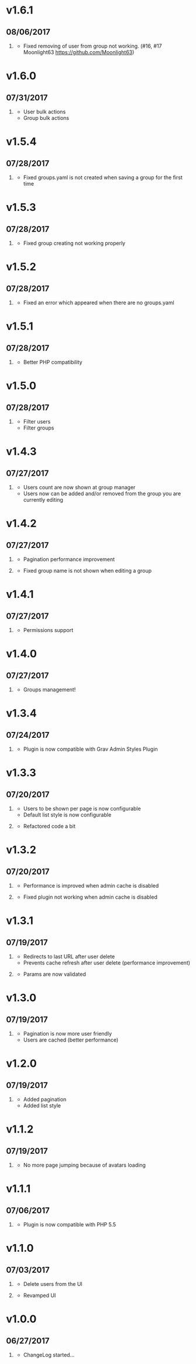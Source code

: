 # v1.6.1
##  08/06/2017

1. [](#bugfix)
    * Fixed removing of user from group not working. (#16, #17 Moonlight63 <https://github.com/Moonlight63>)

# v1.6.0
##  07/31/2017

1. [](#new)
    * User bulk actions
    * Group bulk actions

# v1.5.4
##  07/28/2017

1. [](#bugfix)
    * Fixed groups.yaml is not created when saving a group for the first time

# v1.5.3
##  07/28/2017

1. [](#bugfix)
    * Fixed group creating not working properly

# v1.5.2
##  07/28/2017

1. [](#bugfix)
    * Fixed an error which appeared when there are no groups.yaml

# v1.5.1
##  07/28/2017

1. [](#bugfix)
    * Better PHP compatibility

# v1.5.0
##  07/28/2017

1. [](#new)
    * Filter users
    * Filter groups

# v1.4.3
##  07/27/2017

1. [](#new)
    * Users count are now shown at group manager
    * Users now can be added and/or removed from the group you are currently editing

# v1.4.2
##  07/27/2017

1. [](#improved)
    * Pagination performance improvement

2. [](#bugfix)
    * Fixed group name is not shown when editing a group

# v1.4.1
##  07/27/2017

1. [](#improved)
    * Permissions support

# v1.4.0
##  07/27/2017

1. [](#feature)
    * Groups management!

# v1.3.4
##  07/24/2017

1. [](#improved)
    * Plugin is now compatible with Grav Admin Styles Plugin

# v1.3.3
##  07/20/2017

1. [](#new)
    * Users to be shown per page is now configurable
    * Default list style is now configurable

2. [](#improved)
    * Refactored code a bit

# v1.3.2
##  07/20/2017

1. [](#improved)
    * Performance is improved when admin cache is disabled

1. [](#bugfix)
    * Fixed plugin not working when admin cache is disabled

# v1.3.1
##  07/19/2017

1. [](#improved)
    * Redirects to last URL after user delete
    * Prevents cache refresh after user delete (performance improvement)

2. [](#bugfix)
    * Params are now validated

# v1.3.0
##  07/19/2017

1. [](#improved)
    * Pagination is now more user friendly
    * Users are cached (better performance)

# v1.2.0
##  07/19/2017

1. [](#feature)
    * Added pagination
    * Added list style

# v1.1.2
##  07/19/2017

1. [](#improved)
    * No more page jumping because of avatars loading

# v1.1.1
##  07/06/2017

1. [](#bugfix)
    * Plugin is now compatible with PHP 5.5

# v1.1.0
##  07/03/2017

1. [](#new)
    * Delete users from the UI

2. [](#improved)
    * Revamped UI

# v1.0.0
##  06/27/2017

1. [](#new)
    * ChangeLog started...
